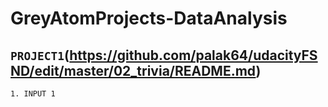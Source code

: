 # GreyAtomProjects-DataAnalysis

## `PROJECT1`(https://github.com/palak64/udacityFSND/edit/master/02_trivia/README.md)


```
1. INPUT 1
```
